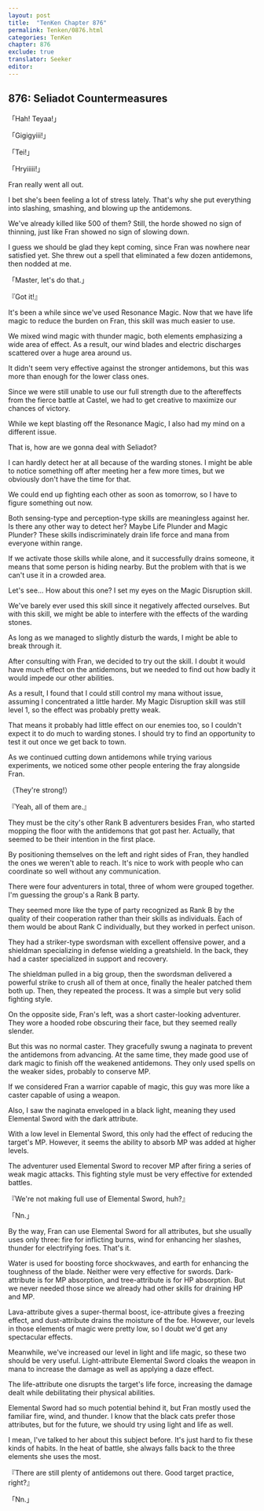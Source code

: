 ```yaml
---
layout: post
title:  "TenKen Chapter 876"
permalink: Tenken/0876.html
categories: TenKen
chapter: 876
exclude: true
translator: Seeker
editor: 
---
```

<h2>876: Seliadot Countermeasures</h2>

「Hah! Teyaa!」

「Gigigyiii!」

「Tei!」

「Hryiiiii!」

Fran really went all out.

I bet she's been feeling a lot of stress lately. That's why she put everything into slashing, smashing, and blowing up the antidemons.

We've already killed like 500 of them? Still, the horde showed no sign of thinning, just like Fran showed no sign of slowing down.

I guess we should be glad they kept coming, since Fran was nowhere near satisfied yet. She threw out a spell that eliminated a few dozen antidemons, then nodded at me.

「Master, let's do that.」

『Got it!』

It's been a while since we've used Resonance Magic. Now that we have life magic to reduce the burden on Fran, this skill was much easier to use.

We mixed wind magic with thunder magic, both elements emphasizing a wide area of effect. As a result, our wind blades and electric discharges scattered over a huge area around us.

It didn't seem very effective against the stronger antidemons, but this was more than enough for the lower class ones.

Since we were still unable to use our full strength due to the aftereffects from the fierce battle at Castel, we had to get creative to maximize our chances of victory.

While we kept blasting off the Resonance Magic, I also had my mind on a different issue.

That is, how are we gonna deal with Seliadot?

I can hardly detect her at all because of the warding stones. I might be able to notice something off after meeting her a few more times, but we obviously don't have the time for that.

We could end up fighting each other as soon as tomorrow, so I have to figure something out now.

Both sensing-type and perception-type skills are meaningless against her. Is there any other way to detect her? Maybe Life Plunder and Magic Plunder? These skills indiscriminately drain life force and mana from everyone within range.

If we activate those skills while alone, and it successfully drains someone, it means that some person is hiding nearby. But the problem with that is we can't use it in a crowded area.

Let's see... How about this one? I set my eyes on the Magic Disruption skill.

We've barely ever used this skill since it negatively affected ourselves. But with this skill, we might be able to interfere with the effects of the warding stones.

As long as we managed to slightly disturb the wards, I might be able to break through it.

After consulting with Fran, we decided to try out the skill. I doubt it would have much effect on the antidemons, but we needed to find out how badly it would impede our other abilities.

As a result, I found that I could still control my mana without issue, assuming I concentrated a little harder. My Magic Disruption skill was still level 1, so the effect was probably pretty weak.

That means it probably had little effect on our enemies too, so I couldn't expect it to do much to warding stones. I should try to find an opportunity to test it out once we get back to town.

As we continued cutting down antidemons while trying various experiments, we noticed some other people entering the fray alongside Fran.

（They're strong!）

『Yeah, all of them are.』

They must be the city's other Rank B adventurers besides Fran, who started mopping the floor with the antidemons that got past her. Actually, that seemed to be their intention in the first place.

By positioning themselves on the left and right sides of Fran, they handled the ones we weren't able to reach. It's nice to work with people who can coordinate so well without any communication.

There were four adventurers in total, three of whom were grouped together. I'm guessing the group's a Rank B party.

They seemed more like the type of party recognized as Rank B by the quality of their cooperation rather than their skills as individuals. Each of them would be about Rank C individually, but they worked in perfect unison.

They had a striker-type swordsman with excellent offensive power, and a shieldman specializing in defense wielding a greatshield. In the back, they had a caster specialized in support and recovery.

The shieldman pulled in a big group, then the swordsman delivered a powerful strike to crush all of them at once, finally the healer patched them both up. Then, they repeated the process. It was a simple but very solid fighting style.

On the opposite side, Fran's left, was a short caster-looking adventurer. They wore a hooded robe obscuring their face, but they seemed really slender.

But this was no normal caster. They gracefully swung a naginata to prevent the antidemons from advancing. At the same time, they made good use of dark magic to finish off the weakened antidemons. They only used spells on the weaker sides, probably to conserve MP.

If we considered Fran a warrior capable of magic, this guy was more like a caster capable of using a weapon.

Also, I saw the naginata enveloped in a black light, meaning they used Elemental Sword with the dark attribute.

With a low level in Elemental Sword, this only had the effect of reducing the target's MP. However, it seems the ability to absorb MP was added at higher levels.

The adventurer used Elemental Sword to recover MP after firing a series of weak magic attacks. This fighting style must be very effective for extended battles.

『We're not making full use of Elemental Sword, huh?』

「Nn.」

By the way, Fran can use Elemental Sword for all attributes, but she usually uses only three: fire for inflicting burns, wind for enhancing her slashes, thunder for electrifying foes. That's it.

Water is used for boosting force shockwaves, and earth for enhancing the toughness of the blade. Neither were very effective for swords. Dark-attribute is for MP absorption, and tree-attribute is for HP absorption. But we never needed those since we already had other skills for draining HP and MP.

Lava-attribute gives a super-thermal boost, ice-attribute gives a freezing effect, and dust-attribute drains the moisture of the foe. However, our levels in those elements of magic were pretty low, so I doubt we'd get any spectacular effects.

Meanwhile, we've increased our level in light and life magic, so these two should be very useful. Light-attribute Elemental Sword cloaks the weapon in mana to increase the damage as well as applying a daze effect.

The life-attribute one disrupts the target's life force, increasing the damage dealt while debilitating their physical abilities.

Elemental Sword had so much potential behind it, but Fran mostly used the familiar fire, wind, and thunder. I know that the black cats prefer those attributes, but for the future, we should try using light and life as well.

I mean, I've talked to her about this subject before. It's just hard to fix these kinds of habits. In the heat of battle, she always falls back to the three elements she uses the most.

『There are still plenty of antidemons out there. Good target practice, right?』

「Nn.」



